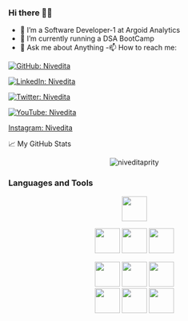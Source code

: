 ### Hi there 👩‍🎓
           
- 🔭 I’m a Software Developer-1 at Argoid Analytics
- 👯 I’m  currently running a DSA BootCamp 
- 💬 Ask me about Anything 
-📫 How to reach me:


[![GitHub: Nivedita](https://img.shields.io/github/followers/niveditaprity?label=follow&style=social)](https://github.com/niveditaprity)

[![LinkedIn: Nivedita ](https://img.shields.io/badge/-nivedita-blue?style=flat-square&logo=Linkedin&logoColor=white&link=https://www.linkedin.com/in/nivedita-kumari-47a469163/)](https://www.linkedin.com/in/nivedita-kumari-47a469163/)

[![Twitter: Nivedita](https://img.shields.io/twitter/follow/nivedit08422106?style=social)](https://twitter.com/nivedit08422106)

[![YouTube: Nivedita](https://img.shields.io/youtube/channel/subscribers/UCXvLMx5SFLUDuGweg-ZnfSg?style=plastic)](https://www.youtube.com/channel/UCXvLMx5SFLUDuGweg-ZnfSg)

[Instagram: Nivedita](https://www.instagram.com/tech_adora/)
           
           
<summary>📈 My GitHub Stats</summary>

<p align="center"> <img src="https://github-readme-stats.vercel.app/api?username=niveditaprity&show_icons=true&theme=gotham" alt="niveditaprity" />
           

### Languages and Tools

<div align="center">
<code><img height="50" src="https://www.vectorlogo.zone/logos/apache_spark/apache_spark-ar21.svg"></code>
           
<code><img height="50" src="https://www.vectorlogo.zone/logos/angular/angular-ar21.svg"></code>
<code><img height="50" src="https://www.vectorlogo.zone/logos/java/java-ar21.svg"></code>
<code><img height="50" src="https://www.vectorlogo.zone/logos/javascript/javascript-horizontal.svg"></code>
</div>
<div align="center">
<code><img height="50" src="https://www.vectorlogo.zone/logos/mysql/mysql-ar21.svg"></code>
<code><img height="50" src="https://www.vectorlogo.zone/logos/djangoproject/djangoproject-ar21.svg"></code>
<code><img height="50" src="https://www.vectorlogo.zone/logos/python/python-ar21.svg"></code>     
</div>
<div align="center">
<code><img height="50" src="https://www.vectorlogo.zone/logos/jupyter/jupyter-ar21.svg"></code>
<code><img height="50" src="https://www.vectorlogo.zone/logos/scala-lang/scala-lang-ar21.svg"></code>
<code><img height="50" src="https://www.vectorlogo.zone/logos/jquery/jquery-ar21.svg"></code>       
</div>

